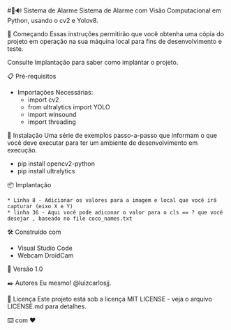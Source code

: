 #🎥🔊 Sistema de Alarme
Sistema de Alarme com Visão Computacional em Python, usando o cv2 e Yolov8.

🚀 Começando
Essas instruções permitirão que você obtenha uma cópia do projeto em operação na sua máquina local para fins de desenvolvimento e teste.

Consulte Implantação para saber como implantar o projeto.

📋 Pré-requisitos
* Importações Necessárias:
    - import cv2 
    - from ultralytics import YOLO
    - import winsound
    - import threading

🔧 Instalação
Uma série de exemplos passo-a-passo que informam o que você deve executar para ter um ambiente de desenvolvimento em execução.

 - pip install opencv2-python
 - pip install ultralytics


📦 Implantação

    * Linha 8 - Adicionar os valores para a imagem e local que você irá capturar (eixo X e Y)
    * linha 36 - Aqui você pode adiconar o valor para o cls == ? que você desejar , baseado no file coco_names.txt


🛠️ Construído com

* Visual Studio Code
* Webcam DroidCam

📌 Versão
1.0 


✒️ Autores
Eu mesmo! @luizcarlosjj.


📄 Licença
Este projeto está sob a licença MIT LICENSE - veja o arquivo LICENSE.md para detalhes.


⌨️ com ❤️
